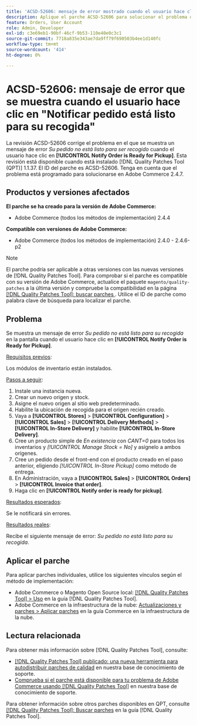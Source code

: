 ```yaml
---
title: 'ACSD-52606: mensaje de error mostrado cuando el usuario hace clic en "Notificar pedido está listo para su recogida"'
description: Aplique el parche ACSD-52606 para solucionar el problema de Adobe Commerce donde se muestra un mensaje de error cuando el usuario hace clic en **[!UICONTROL Notify Order is Ready for Pickup]**.
feature: Orders, User Account
role: Admin, Developer
exl-id: c3e69eb1-90bf-46cf-9b53-110e40e0c3c1
source-git-commit: 7718a835e343ae7da9ff79f690503b4ee1d140fc
workflow-type: tm+mt
source-wordcount: '414'
ht-degree: 0%

---
```


# ACSD-52606: mensaje de error que se muestra cuando el usuario hace clic en &quot;Notificar pedido está listo para su recogida&quot;

La revisión ACSD-52606 corrige el problema en el que se muestra un mensaje de error *Su pedido no está listo para ser recogido* cuando el usuario hace clic en **[!UICONTROL Notify Order is Ready for Pickup]**. Esta revisión está disponible cuando está instalado [!DNL Quality Patches Tool (QPT)] 1.1.37. El ID del parche es ACSD-52606. Tenga en cuenta que el problema está programado para solucionarse en Adobe Commerce 2.4.7.

## Productos y versiones afectados

**El parche se ha creado para la versión de Adobe Commerce:**

* Adobe Commerce (todos los métodos de implementación) 2.4.4

**Compatible con versiones de Adobe Commerce:**

* Adobe Commerce (todos los métodos de implementación) 2.4.0 - 2.4.6-p2

>[!NOTE]
>
>El parche podría ser aplicable a otras versiones con las nuevas versiones de [!DNL Quality Patches Tool]. Para comprobar si el parche es compatible con su versión de Adobe Commerce, actualice el paquete `magento/quality-patches` a la última versión y compruebe la compatibilidad en la página [[!DNL Quality Patches Tool]: buscar parches ](https://experienceleague.adobe.com/tools/commerce-quality-patches/index.html?lang=es). Utilice el ID de parche como palabra clave de búsqueda para localizar el parche.

## Problema

Se muestra un mensaje de error *Su pedido no está listo para su recogida* en la pantalla cuando el usuario hace clic en **[!UICONTROL Notify Order is Ready for Pickup]**.

<u>Requisitos previos</u>:

Los módulos de inventario están instalados.

<u>Pasos a seguir</u>:

1. Instale una instancia nueva.
1. Crear un nuevo origen y stock.
1. Asigne el nuevo origen al sitio web predeterminado.
1. Habilite la ubicación de recogida para el origen recién creado.
1. Vaya a **[!UICONTROL Stores]** > **[!UICONTROL Configuration]** > **[!UICONTROL Sales]** > **[!UICONTROL Delivery Methods]** > **[!UICONTROL In-Store Delivery]** y habilite **[!UICONTROL In-Store Delivery]**.
1. Cree un producto simple de *En existencia* con *CANT=0* para todos los inventarios y *[!UICONTROL Manage Stock = No]* y asígnelo a ambos orígenes.
1. Cree un pedido desde el front-end con el producto creado en el paso anterior, eligiendo *[!UICONTROL In-Store Pickup]* como método de entrega.
1. En Administración, vaya a **[!UICONTROL Sales]** > **[!UICONTROL Orders]** > **[!UICONTROL Invoice that order]**.
1. Haga clic en **[!UICONTROL Notify order is ready for pickup]**.

<u>Resultados esperados</u>:

Se le notificará sin errores.

<u>Resultados reales</u>:

Recibe el siguiente mensaje de error: *Su pedido no está listo para su recogida*.

## Aplicar el parche

Para aplicar parches individuales, utilice los siguientes vínculos según el método de implementación:

* Adobe Commerce o Magento Open Source local: [[!DNL Quality Patches Tool] > Uso](https://experienceleague.adobe.com/docs/commerce-operations/tools/quality-patches-tool/usage.html?lang=es) en la guía [!DNL Quality Patches Tool].
* Adobe Commerce en la infraestructura de la nube: [Actualizaciones y parches > Aplicar parches](https://experienceleague.adobe.com/docs/commerce-cloud-service/user-guide/develop/upgrade/apply-patches.html?lang=es) en la guía Commerce en la infraestructura de la nube.

## Lectura relacionada

Para obtener más información sobre [!DNL Quality Patches Tool], consulte:

* [[!DNL Quality Patches Tool] publicado: una nueva herramienta para autodistribuir parches de calidad](/help/announcements/adobe-commerce-announcements/magento-quality-patches-released-new-tool-to-self-serve-quality-patches.md) en nuestra base de conocimiento de soporte.
* [Comprueba si el parche está disponible para tu problema de Adobe Commerce usando [!DNL Quality Patches Tool]](/help/support-tools/patches-available-in-qpt-tool/check-patch-for-magento-issue-with-magento-quality-patches.md) en nuestra base de conocimiento de soporte.

Para obtener información sobre otros parches disponibles en QPT, consulte [[!DNL Quality Patches Tool]: Buscar parches](https://experienceleague.adobe.com/tools/commerce-quality-patches/index.html?lang=es) en la guía [!DNL Quality Patches Tool].
